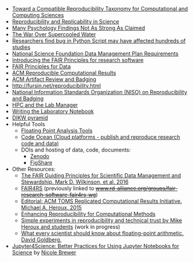 <!-- reproducibility -->
  * [Toward a Compatible Reproducibility Taxonomy for Computational and Computing Sciences](https://doi.org/10.2172/1481626)
  * [Reproducibility and Replicability in Science](https://doi.org/10.17226/25303)
  * [Many Psychology Findings Not As Strong As Claimed](http://www.nytimes.com/2015/08/28/science/many-social-science-findings-not-as-strong-as-claimed-study-says.html)
  * [The War Over Supercooled Water](https://doi.org/10.1063/PT.6.1.20180822a)
  * [Researchers find bug in Python Script may have affected hundreds of studies](https://arstechnica.com/information-technology/2019/10/chemists-discover-cross-platform-python-scripts-not-so-cross-platform/)
  * [National Science Foundation Data Management Plan Requirements](https://www.nsf.gov/bfa/dias/policy/dmp.jsp)
  * [Introducing the FAIR Principles for research software](https://doi.org/10.1038/s41597-022-01710-x)
  * [FAIR Principles for Data](https://gofair.us/)
  * [ACM Reproducible Computational Results](http://toms.acm.org/replicated-computational-results.cfm)
  * [ACM Artifact Review and Badging](https://www.acm.org/publications/policies/artifact-review-and-badging-current)
  * <http://fursin.net/reproducibility.html>
  * [ National Information Standards Organization (NISO) on Reproducibility and Badging](https://www.niso.org/niso-io/2019/01/new-niso-project-badging-scheme-reproducibility-computational-and-computing)
  * [HPC and the Lab Manager](https://bssw.io/blog_posts/hpc-and-the-lab-manager)
  * [Writing the Laboratory Notebook](https://files.eric.ed.gov/fulltext/ED344734.pdf)
  * [DIKW pyramid](https://en.wikipedia.org/wiki/DIKW_pyramid)
  * Helpful Tools
     * [Floating Point Analysis Tools](http://fpanalysistools.org/)
     * [Code Ocean (Cloud platforms - publish and reproduce research code and data)](https://codeocean.com/)
     * DOIs and hosting of data, code, documents:
       - [Zenodo](https://zenodo.org/)
       - [FigShare](https://figshare.com/)
  * Other Resources:
    * [The FAIR Guiding Principles for Scientific Data Management and Stewardship. Mark D. Wilkinson, et al. 2016](https://doi.org/10.1038/sdata.2016.18)
    * [FAIR4RS](https://www.rd-alliance.org/groups/fair-for-research-software-fair4rs-wg/forum/) (previously linked to ~~www.rd-alliance.org/groups/fair-research-software-fair4rs-wg~~)
    * [Editorial: ACM TOMS Replicated Computational Results Initiative. Michael A. Heroux. 2015](http://dx.doi.org/10.1145/2743015)
    * [Enhancing Reproducibility for Computational Methods](https://doi.org/10.1126/science.aah6168)
    * [Simple experiments in reproducibility and technical trust by Mike Heroux and students](https://betterscientificsoftware.github.io/Trust-Tools/) (work in progress)
    * [What every scientist should know about floating-point arithmetic. David Goldberg.](https://doi.org/10.1145/103162.103163)
  * [Jupyter4Science: Better Practices for Using Jupyter Notebooks for Science](https://bssw.io/items/jupyter4science-better-practices-for-using-jupyter-notebooks-for-science) by [Nicole Brewer](https://bssw.io/fellows/nicole-brewer)
